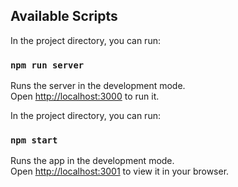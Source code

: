 ## Available Scripts

In the project directory, you can run:

### `npm run server`

Runs the server in the development mode.\
Open [http://localhost:3000](http://localhost:3000) to run it.

In the project directory, you can run:

### `npm start`

Runs the app in the development mode.\
Open [http://localhost:3001](http://localhost:3001) to view it in your browser.